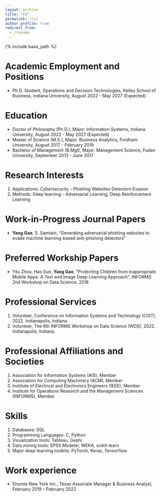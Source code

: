 ```yaml
---
layout: archive
title: "CV"
permalink: /cv/
author_profile: true
redirect_from:
  - /resume
---
```


{% include base_path %}

Academic Employment and Positions
====
* Ph.D. Student, Operations and Decision Technologies, Kelley School of Business, Indiana University, August 2022 - May 2027 (Expected)

Education
====
* Doctor of Philosophy (Ph.D.), Major: Information Systems, Indiana University, August 2022 - May 2027 (Expected)
* Master of Science (M.S.), Major: Business Analytics, Fordham University, August 2017 - February 2019
* Bachelor of Management (B.Mgt), Major: Management Science, Fudan University, September 2013 - June 2017

Research Interests
====
1.    Applications: 
	    Cybersecurity – Phishing Websites Detectors Evasion
2.    Methods: 
	    Deep learning - Adversarial Learning, Deep Reinforcement Learning

Work-in-Progress Journal Papers
====
* **Yang Gao**, S. Samtani, “Generating adversarial phishing websites to evade machine learning-based anti-phishing detectors”


Preferred Workship Papers
====
* Yilu Zhou, Hao Sun, **Yang Gao**, "Protecting Children from Inappropriate Mobile Apps: A Text and Image Deep Learning Approach", INFORMS 2nd Workshop on Data Science, 2018

Professional Services
====
1.    Volunteer, Conference on Information Systems and Technology (CIST), 2022. Indianapolis, Indiana.
2.    Volunteer, The 6th INFORMS Workshop on Data Science (WDS), 2022. Indianapolis, Indiana.

Professional Affiliations and Societies
====
1.    Association for Information Systems (AIS), Member 
2.    Association for Computing Machinery (ACM), Member
3.    Institute of Electrical and Electronics Engineers (IEEE), Member 
4.    Institute for Operations Research and the Management Sciences (INFORMS), Member

Skills
====
1.    Databases: SQL
2.    Programming Languages: C, Python
3.    Visualization tools: Tableau, Gephi
4.    Data mining tools: SPSS Modeler, WEKA, scikit-learn
5.    Major deep learning toolkits: PyTorch, Keras, Tensorflow

Work experience
====
* Ehomie New York Inc., Texas Associate Manager & Business Analyst, February 2019 – February 2022
